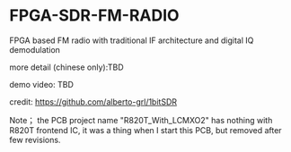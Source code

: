# FPGA-SDR-FM-RADIO
FPGA based FM radio with traditional IF architecture and digital IQ demodulation

more detail (chinese only):TBD

demo video: TBD

credit: https://github.com/alberto-grl/1bitSDR

Note； the PCB project name "R820T_With_LCMXO2" has nothing with R820T frontend IC, it was a thing when I start this PCB, but removed after few revisions. 
